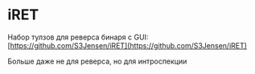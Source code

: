 # iRET

Набор тулзов для реверса бинаря с GUI: [https://github.com/S3Jensen/iRET](https://github.com/S3Jensen/iRET)

Больше даже не для реверса, но для интроспекции
